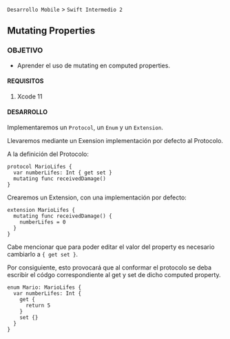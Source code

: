 `Desarrollo Mobile` > `Swift Intermedio 2`

## Mutating Properties

### OBJETIVO

- Aprender el uso de mutating en computed properties.

#### REQUISITOS

1. Xcode 11

#### DESARROLLO

Implementaremos un `Protocol`, un `Enum` y un `Extension`.

Llevaremos mediante un Exension implementación por defecto al Protocolo.

A la definición del Protocolo:
```
protocol MarioLifes {
  var numberLifes: Int { get set }
  mutating func receivedDamage()
}
```

Crearemos un Extension, con una implementación por defecto:
```
extension MarioLifes {
  mutating func receivedDamage() {
    numberLifes = 0
  }
}
```
Cabe mencionar que para poder editar el valor del property es necesario cambiarlo a `{ get set }`.

Por consiguiente, esto provocará que al conformar el protocolo se deba escribir el códgo correspondiente al get y set de dicho computed property.

```
enum Mario: MarioLifes {
  var numberLifes: Int {
    get {
      return 5
    }
    set {}
  }
}
```


